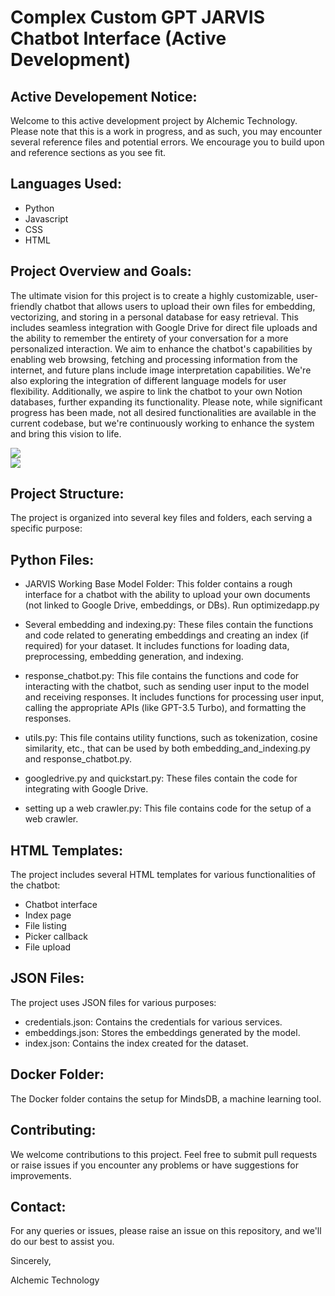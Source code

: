 # Complex Custom GPT JARVIS Chatbot Interface (Active Development)

<h2> Active Developement Notice: </h2>
Welcome to this active development project by Alchemic Technology. Please note that this is a work in progress, and as such, you may encounter several reference files and potential errors. We encourage you to build upon and reference sections as you see fit.

<h2> Languages Used: </h2>

- Python
- Javascript
- CSS
- HTML

<h2> Project Overview and Goals: </h2> 

The ultimate vision for this project is to create a highly customizable, user-friendly chatbot that allows users to upload their own files for embedding, vectorizing, and storing in a personal database for easy retrieval. This includes seamless integration with Google Drive for direct file uploads and the ability to remember the entirety of your conversation for a more personalized interaction. We aim to enhance the chatbot's capabilities by enabling web browsing, fetching and processing information from the internet, and future plans include image interpretation capabilities. We're also exploring the integration of different language models for user flexibility. Additionally, we aspire to link the chatbot to your own Notion databases, further expanding its functionality. Please note, while significant progress has been made, not all desired functionalities are available in the current codebase, but we're continuously working to enhance the system and bring this vision to life.

<img src= "https://i.imgur.com/8RMadQO.jpg"/>
<br />

<img src= "https://i.imgur.com/xZBfn9S.jpg"/>
<br />

<h2> Project Structure: </h2> 

The project is organized into several key files and folders, each serving a specific purpose:

<h2> Python Files: </h2>

- JARVIS Working Base Model Folder: This folder contains a rough interface for a chatbot with the ability to upload your own documents (not linked to Google Drive, embeddings, or DBs). Run optimizedapp.py

- Several embedding and indexing.py: These files contain the functions and code related to generating embeddings and creating an index (if required) for your dataset. It includes functions for loading data, preprocessing, embedding generation, and indexing.

- response_chatbot.py: This file contains the functions and code for interacting with the chatbot, such as sending user input to the model and receiving responses. It includes functions for processing user input, calling the appropriate APIs (like GPT-3.5 Turbo), and formatting the responses.

- utils.py: This file contains utility functions, such as tokenization, cosine similarity, etc., that can be used by both embedding_and_indexing.py and response_chatbot.py.

- googledrive.py and quickstart.py: These files contain the code for integrating with Google Drive.

- setting up a web crawler.py: This file contains code for the setup of a web crawler.

<h2> HTML Templates: </h2>

The project includes several HTML templates for various functionalities of the chatbot:

- Chatbot interface
- Index page
- File listing
- Picker callback
- File upload

<h2> JSON Files: </h2>

The project uses JSON files for various purposes:

- credentials.json: Contains the credentials for various services.
- embeddings.json: Stores the embeddings generated by the model.
- index.json: Contains the index created for the dataset.

<h2> Docker Folder: </h2>

The Docker folder contains the setup for MindsDB, a machine learning tool.

<h2> Contributing: </h2>

We welcome contributions to this project. Feel free to submit pull requests or raise issues if you encounter any problems or have suggestions for improvements.

<h2> Contact: </h2>

For any queries or issues, please raise an issue on this repository, and we'll do our best to assist you.

Sincerely,

Alchemic Technology
